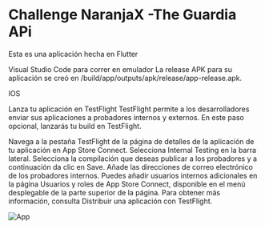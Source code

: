 # Challenge NaranjaX -The Guardia APi
Esta es una aplicación hecha en Flutter

Visual Studio Code para correr en emulador
La release APK para su aplicación se creó en <app dir>/build/app/outputs/apk/release/app-release.apk.


  IOS
  
  Lanza tu aplicación en TestFlight
TestFlight permite a los desarrolladores enviar sus aplicaciones a probadores internos y externos. En este paso opcional, lanzarás tu build en TestFlight.

Navega a la pestaña TestFlight de la página de detalles de la aplicación de tu aplicación en App Store Connect.
Selecciona Internal Testing en la barra lateral.
Selecciona la compilación que deseas publicar a los probadores y a continuación da clic en Save.
Añade las direcciones de correo electrónico de los probadores internos. Puedes añadir usuarios internos adicionales en la página Usuarios y roles de App Store Connect, disponible en el menú desplegable de la parte superior de la página.
Para obtener más información, consulta Distribuir una aplicación con TestFlight.



![App](https://fernando-herrera.com/github/flutter/goal2.png)
